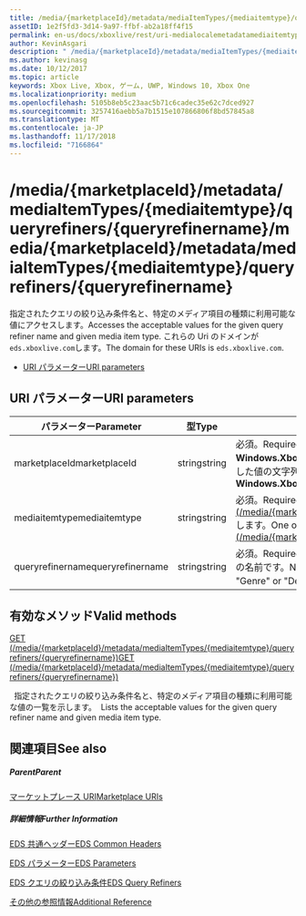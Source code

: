 ```yaml
---
title: /media/{marketplaceId}/metadata/mediaItemTypes/{mediaitemtype}/queryrefiners/{queryrefinername}
assetID: 1e2f5fd3-3d14-9a97-ffbf-ab2a18ff4f15
permalink: en-us/docs/xboxlive/rest/uri-medialocalemetadatamediaitemtypequeryrefinersqueryrefinername.html
author: KevinAsgari
description: " /media/{marketplaceId}/metadata/mediaItemTypes/{mediaitemtype}/queryrefiners/{queryrefinername}"
ms.author: kevinasg
ms.date: 10/12/2017
ms.topic: article
keywords: Xbox Live, Xbox, ゲーム, UWP, Windows 10, Xbox One
ms.localizationpriority: medium
ms.openlocfilehash: 5105b8eb5c23aac5b71c6cadec35e62c7dced927
ms.sourcegitcommit: 3257416aebb5a7b1515e107866806f8bd57845a8
ms.translationtype: MT
ms.contentlocale: ja-JP
ms.lasthandoff: 11/17/2018
ms.locfileid: "7166864"
---
```

# <a name="mediamarketplaceidmetadatamediaitemtypesmediaitemtypequeryrefinersqueryrefinername"></a><span data-ttu-id="a997d-104">/media/{marketplaceId}/metadata/mediaItemTypes/{mediaitemtype}/queryrefiners/{queryrefinername}</span><span class="sxs-lookup"><span data-stu-id="a997d-104">/media/{marketplaceId}/metadata/mediaItemTypes/{mediaitemtype}/queryrefiners/{queryrefinername}</span></span>
<span data-ttu-id="a997d-105">指定されたクエリの絞り込み条件名と、特定のメディア項目の種類に利用可能な値にアクセスします。</span><span class="sxs-lookup"><span data-stu-id="a997d-105">Accesses the acceptable values for the given query refiner name and given media item type.</span></span> <span data-ttu-id="a997d-106">これらの Uri のドメインが`eds.xboxlive.com`します。</span><span class="sxs-lookup"><span data-stu-id="a997d-106">The domain for these URIs is `eds.xboxlive.com`.</span></span>
 
  * [<span data-ttu-id="a997d-107">URI パラメーター</span><span class="sxs-lookup"><span data-stu-id="a997d-107">URI parameters</span></span>](#ID4EV)
 
<a id="ID4EV"></a>

 
## <a name="uri-parameters"></a><span data-ttu-id="a997d-108">URI パラメーター</span><span class="sxs-lookup"><span data-stu-id="a997d-108">URI parameters</span></span>
 
| <span data-ttu-id="a997d-109">パラメーター</span><span class="sxs-lookup"><span data-stu-id="a997d-109">Parameter</span></span>| <span data-ttu-id="a997d-110">型</span><span class="sxs-lookup"><span data-stu-id="a997d-110">Type</span></span>| <span data-ttu-id="a997d-111">説明</span><span class="sxs-lookup"><span data-stu-id="a997d-111">Description</span></span>| 
| --- | --- | --- | 
| <span data-ttu-id="a997d-112">marketplaceId</span><span class="sxs-lookup"><span data-stu-id="a997d-112">marketplaceId</span></span>| <span data-ttu-id="a997d-113">string</span><span class="sxs-lookup"><span data-stu-id="a997d-113">string</span></span>| <span data-ttu-id="a997d-114">必須。</span><span class="sxs-lookup"><span data-stu-id="a997d-114">Required.</span></span> <span data-ttu-id="a997d-115"><b>Windows.Xbox.ApplicationModel.Store.Configuration.MarketplaceId</b>から取得した値の文字列を指定します。</span><span class="sxs-lookup"><span data-stu-id="a997d-115">String value obtained from the <b>Windows.Xbox.ApplicationModel.Store.Configuration.MarketplaceId</b>.</span></span>| 
| <span data-ttu-id="a997d-116">mediaitemtype</span><span class="sxs-lookup"><span data-stu-id="a997d-116">mediaitemtype</span></span>| <span data-ttu-id="a997d-117">string</span><span class="sxs-lookup"><span data-stu-id="a997d-117">string</span></span>| <span data-ttu-id="a997d-118">必須。</span><span class="sxs-lookup"><span data-stu-id="a997d-118">Required.</span></span> <span data-ttu-id="a997d-119">値のいずれか[GET (/media/{marketplaceId}//metadata/mediagroups/{mediagroup}/mediaItemTypes)](uri-medialocalemetadatamediagroupsmediaitemtypesget.md)します。</span><span class="sxs-lookup"><span data-stu-id="a997d-119">One of the values from [GET (/media/{marketplaceId}/metadata/mediaGroups/{mediagroup}/mediaItemTypes)](uri-medialocalemetadatamediagroupsmediaitemtypesget.md).</span></span>| 
| <span data-ttu-id="a997d-120">queryrefinername</span><span class="sxs-lookup"><span data-stu-id="a997d-120">queryrefinername</span></span>| <span data-ttu-id="a997d-121">string</span><span class="sxs-lookup"><span data-stu-id="a997d-121">string</span></span>| <span data-ttu-id="a997d-122">必須。</span><span class="sxs-lookup"><span data-stu-id="a997d-122">Required.</span></span> <span data-ttu-id="a997d-123">どの値が必要な「ジャンル」や「年」など、クエリの絞り込み条件の名前です。</span><span class="sxs-lookup"><span data-stu-id="a997d-123">Name of the query refiner for which values are needed, such as "Genre" or "Decade".</span></span> <span data-ttu-id="a997d-124">QueryRefiners を参照してください。</span><span class="sxs-lookup"><span data-stu-id="a997d-124">See QueryRefiners.</span></span>| 
  
<a id="ID4EKC"></a>

 
## <a name="valid-methods"></a><span data-ttu-id="a997d-125">有効なメソッド</span><span class="sxs-lookup"><span data-stu-id="a997d-125">Valid methods</span></span>

[<span data-ttu-id="a997d-126">GET (/media/{marketplaceId}/metadata/mediaItemTypes/{mediaitemtype}/queryrefiners/{queryrefinername})</span><span class="sxs-lookup"><span data-stu-id="a997d-126">GET (/media/{marketplaceId}/metadata/mediaItemTypes/{mediaitemtype}/queryrefiners/{queryrefinername})</span></span>](uri-medialocalemetadatamediaitemtypequeryrefinersqueryrefinernameget.md)

<span data-ttu-id="a997d-127">&nbsp;&nbsp;指定されたクエリの絞り込み条件名と、特定のメディア項目の種類に利用可能な値の一覧を示します。</span><span class="sxs-lookup"><span data-stu-id="a997d-127">&nbsp;&nbsp;Lists the acceptable values for the given query refiner name and given media item type.</span></span>
 
<a id="ID4EUC"></a>

 
## <a name="see-also"></a><span data-ttu-id="a997d-128">関連項目</span><span class="sxs-lookup"><span data-stu-id="a997d-128">See also</span></span>
 
<a id="ID4EWC"></a>

 
##### <a name="parent"></a><span data-ttu-id="a997d-129">Parent</span><span class="sxs-lookup"><span data-stu-id="a997d-129">Parent</span></span> 

[<span data-ttu-id="a997d-130">マーケットプレース URI</span><span class="sxs-lookup"><span data-stu-id="a997d-130">Marketplace URIs</span></span>](atoc-reference-marketplace.md)

  
<a id="ID4EAD"></a>

 
##### <a name="further-information"></a><span data-ttu-id="a997d-131">詳細情報</span><span class="sxs-lookup"><span data-stu-id="a997d-131">Further Information</span></span> 

[<span data-ttu-id="a997d-132">EDS 共通ヘッダー</span><span class="sxs-lookup"><span data-stu-id="a997d-132">EDS Common Headers</span></span>](../../additional/edscommonheaders.md)

 [<span data-ttu-id="a997d-133">EDS パラメーター</span><span class="sxs-lookup"><span data-stu-id="a997d-133">EDS Parameters</span></span>](../../additional/edsparameters.md)

 [<span data-ttu-id="a997d-134">EDS クエリの絞り込み条件</span><span class="sxs-lookup"><span data-stu-id="a997d-134">EDS Query Refiners</span></span>](../../additional/edsqueryrefiners.md)

 [<span data-ttu-id="a997d-135">その他の参照情報</span><span class="sxs-lookup"><span data-stu-id="a997d-135">Additional Reference</span></span>](../../additional/atoc-xboxlivews-reference-additional.md)

   